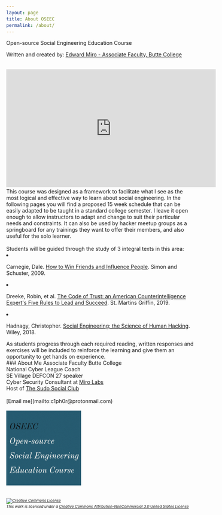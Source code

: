 ```yaml
---
layout: page
title: About OSEEC
permalink: /about/
---
```

<p>Open-source Social Engineering Education Course</p>
<p>Written and created by: <a href="https://c1ph0r.github.io/">Edward Miro - Associate Faculty, Butte College</a></p>
<br>
<iframe width="560" height="315" src="https://www.youtube.com/embed/leSibz8kBU8" frameborder="0" allow="accelerometer; autoplay; encrypted-media; gyroscope; picture-in-picture" allowfullscreen></iframe>
This course was designed as a framework to facilitate what I see as the most logical and effective way to learn about social engineering. In the following pages you will find a proposed 15 week schedule that can be easily adapted to be taught in a standard college semester. I leave it open enough to allow instructors to adapt and change to suit their particular needs and constraints. It can also be used by hacker meetup groups as a springboard for any trainings they want to offer their members, and also useful for the solo learner. 
<br><br>
Students will be guided through the study of 3 integral texts in this area: 
<li><p>Carnegie, Dale. <u>How to Win Friends and Influence People</u>. Simon and Schuster, 2009.</p></li> 
<li><p>Dreeke, Robin, et al. <u>The Code of Trust: an American Counterintelligence Expert&#39;s Five Rules to Lead and Succeed</u>. St. Martins Griffin, 2019.</p></li> 
<li><p>Hadnagy, Christopher. <u>Social Engineering: the Science of Human Hacking</u>. Wiley, 2018.</p></li> 
As students progress through each required reading, written responses and exercises will be included to reinforce the learning and give them an opportunity to get hands on experience. 
<br>
### About Me
Associate Faculty Butte College<br>
National Cyber League Coach<br>
SE Village DEFCON 27 speaker<br>
Cyber Security Consultant at <a href="https://www.mirolabs.info">Miro Labs</a><br>
Host of <a href="https://sudosocialclub.com/">The Sudo Social Club</a><br><br>
[Email me](mailto:c1ph0r@protonmail.com)<br><br>
<img src="/images/thumbs/OSEEC.PNG" alt="OSEEC" width="200" height="200">
<br><br>
<h6 style="font-size:10px;"><a rel="license" href="http://creativecommons.org/licenses/by-nc/3.0/us/"><img alt="Creative Commons License" style="border-width:0" src="https://i.creativecommons.org/l/by-nc/3.0/us/88x31.png" /></a><br />This work is licensed under a <a rel="license" href="http://creativecommons.org/licenses/by-nc/3.0/us/">Creative Commons Attribution-NonCommercial 3.0 United States License</a></h6>
